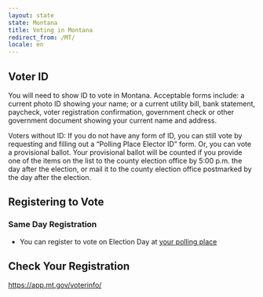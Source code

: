 ```yaml
---
layout: state
state: Montana
title: Voting in Montana
redirect_from: /MT/
locale: en
---
```


## Voter ID

You will need to show ID to vote in Montana. Acceptable forms include: a current photo ID showing your name; or a current utility bill, bank statement, paycheck, voter registration confirmation, government check or other government document showing your current name and address.

Voters without ID: If you do not have any form of ID, you can still vote by requesting and filling out a “Polling Place Elector ID” form. Or, you can vote a provisional ballot. Your provisional ballot will be counted if you provide one of the items on the list to the county election office by 5:00 p.m. the day after the election, or mail it to the county election office postmarked by the day after the election.

## Registering to Vote

### Same Day Registration
* You can register to vote on Election Day at [your polling place](https://gttp.votinginfoproject.org)

## Check Your Registration

<https://app.mt.gov/voterinfo/>
